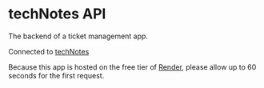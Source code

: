 # techNotes API

The backend of a ticket management app.

Connected to [techNotes](https://github.com/remilebeau/techNotes)

Because this app is hosted on the free tier of [Render](https://render.com), please allow up to 60 seconds for the first request.
